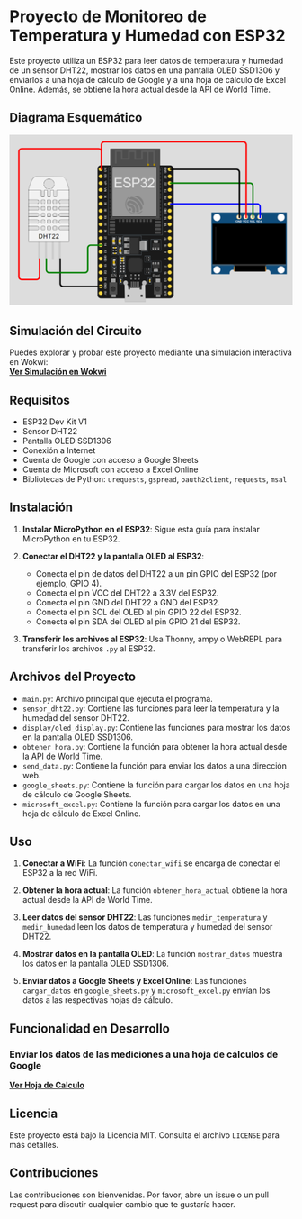 # Proyecto de Monitoreo de Temperatura y Humedad con ESP32

Este proyecto utiliza un ESP32 para leer datos de temperatura y humedad de un sensor DHT22, mostrar los datos en una pantalla OLED SSD1306 y enviarlos a una hoja de cálculo de Google y a una hoja de cálculo de Excel Online. Además, se obtiene la hora actual desde la API de World Time.

## Diagrama Esquemático
![Esquema del Circuito](ESP32_DHT22_OledLCD.png)

## Simulación del Circuito
Puedes explorar y probar este proyecto mediante una simulación interactiva en Wokwi:  
**[Ver Simulación en Wokwi](https://wokwi.com/projects/416022533720037377)**

## Requisitos

- ESP32 Dev Kit V1
- Sensor DHT22
- Pantalla OLED SSD1306
- Conexión a Internet
- Cuenta de Google con acceso a Google Sheets
- Cuenta de Microsoft con acceso a Excel Online
- Bibliotecas de Python: `urequests`, `gspread`, `oauth2client`, `requests`, `msal`

## Instalación

1. **Instalar MicroPython en el ESP32**:
   Sigue esta guía para instalar MicroPython en tu ESP32.

2. **Conectar el DHT22 y la pantalla OLED al ESP32**:
   - Conecta el pin de datos del DHT22 a un pin GPIO del ESP32 (por ejemplo, GPIO 4).
   - Conecta el pin VCC del DHT22 a 3.3V del ESP32.
   - Conecta el pin GND del DHT22 a GND del ESP32.
   - Conecta el pin SCL del OLED al pin GPIO 22 del ESP32.
   - Conecta el pin SDA del OLED al pin GPIO 21 del ESP32.

3. **Transferir los archivos al ESP32**:
   Usa Thonny, ampy o WebREPL para transferir los archivos `.py` al ESP32.

## Archivos del Proyecto

- `main.py`: Archivo principal que ejecuta el programa.
- `sensor_dht22.py`: Contiene las funciones para leer la temperatura y la humedad del sensor DHT22.
- `display/oled_display.py`: Contiene las funciones para mostrar los datos en la pantalla OLED SSD1306.
- `obtener_hora.py`: Contiene la función para obtener la hora actual desde la API de World Time.
- `send_data.py`: Contiene la función para enviar los datos a una dirección web.
- `google_sheets.py`: Contiene la función para cargar los datos en una hoja de cálculo de Google Sheets.
- `microsoft_excel.py`: Contiene la función para cargar los datos en una hoja de cálculo de Excel Online.

## Uso

1. **Conectar a WiFi**:
   La función `conectar_wifi` se encarga de conectar el ESP32 a la red WiFi.

2. **Obtener la hora actual**:
   La función `obtener_hora_actual` obtiene la hora actual desde la API de World Time.

3. **Leer datos del sensor DHT22**:
   Las funciones `medir_temperatura` y `medir_humedad` leen los datos de temperatura y humedad del sensor DHT22.

4. **Mostrar datos en la pantalla OLED**:
   La función `mostrar_datos` muestra los datos en la pantalla OLED SSD1306.

5. **Enviar datos a Google Sheets y Excel Online**:
   Las funciones `cargar_datos` en `google_sheets.py` y `microsoft_excel.py` envían los datos a las respectivas hojas de cálculo.

## Funcionalidad en Desarrollo

### Enviar los datos de las mediciones a una hoja de cálculos de Google

**[Ver Hoja de Calculo](https://docs.google.com/spreadsheets/d/1pcTxw9gxgdikChK3UODAOqdXHpwWqttbv10XZhzlk24/edit?gid=0#gid=0)**

## Licencia

Este proyecto está bajo la Licencia MIT. Consulta el archivo `LICENSE` para más detalles.

## Contribuciones

Las contribuciones son bienvenidas. Por favor, abre un issue o un pull request para discutir cualquier cambio que te gustaría hacer.



